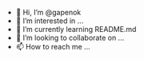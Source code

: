 - 👋 Hi, I’m @gapenok
- 👀 I’m interested in ...
- 🌱 I’m currently learning README.md
- 💞️ I’m looking to collaborate on ...
- 📫 How to reach me ...

<!---
gapenok/gapenok is a ✨ special ✨ repository because its `README.md` (this file) appears on your GitHub profile.
You can click the Preview link to take a look at your changes.
--->
